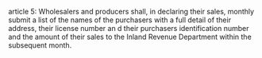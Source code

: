 article 5: 
Wholesalers and producers shall, in declaring their sales, monthly submit a list of the names of the purchasers with a full detail of their address, their license number an d their purchasers identification number and the amount of their sales to the Inland Revenue Department within the subsequent month. 
<ul>
</ul>